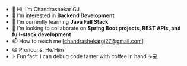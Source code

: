 - 👋 Hi, I’m Chandrashekar GJ
- 👀 I’m interested in **Backend Development**
- 🌱 I’m currently learning **Java Full Stack**
- 💞️ I’m looking to collaborate on **Spring Boot projects, REST APIs, and full-stack development**  
- 📫 How to reach me [chandrashekargj27@gmail.com] 
- 😄 Pronouns: He/Him 
- ⚡ Fun fact:  I can debug code faster with coffee in hand ☕💻

<!---
gjchandrashekar27/gjchandrashekar27 is a ✨ special ✨ repository because its `README.md` (this file) appears on your GitHub profile.
You can click the Preview link to take a look at your changes.
--->
